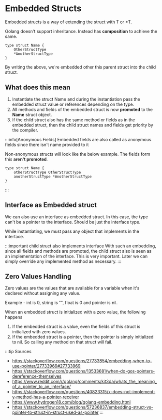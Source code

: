 # Embedded Structs

Embedded structs is a way of extending the struct with T or \*T.

Golang doesn't support inheritance. Instead has **composition** to achieve the same.

```golang
type struct Name {
    OtherStructType
    *AnotherStructType
}
```

By writing the above, we're embedded other this parent struct into the child struct.

## What does this mean

1. Instantiate the struct Name and during the instantiation pass the embedded struct value or references depending on the type.
2. All methods and fields of the embedded struct is now **promoted** to the **Name** struct object.
3. If the child struct also has the same method or fields as in the embedded struct,
   then the child struct names and fields get priority by the compiler.

:::info[Anonymous Fields]
Embedded fields are also called as anonymous fields since there isn't name provided to it

Non-anonymous structs will look like the below example. The fields form this **aren't promoted**.

```golang
type struct Name {
    otherStructType OtherStructType
    anotherStructType *AnotherStructType
}
```

:::

## Interface as Embedded struct

We can also use an interface as embedded struct.
In this case, the type can't be a pointer to the interface. Should be just the interface type.

While instantiating, we must pass any object that implements in the interface.

:::important child struct also implements interface
With such an embedding, since all fields and methods are promoted, the child struct also is seen as an implementation of the interface.
This is very important.
Later we can simply override any implemented method as necessary.
:::

## Zero Values Handling

Zero values are the values that are available for a variable when it's declared without assigning any value.

Example - int is 0, string is "", float is 0 and pointer is nil.

When an embedded struct is initialized with a zero value, the following happens

1. If the embedded struct is a value, even the fields of this struct is initialized with zero values.
2. If the embedded struct is a pointer, then the pointer is simply initialized to nil. So calling any method on that struct will fail.

:::tip Sources

-   https://stackoverflow.com/questions/27733854/embedding-when-to-use-pointer/27733969#27733969
-   https://stackoverflow.com/questions/13533681/when-do-gos-pointers-dereference-themselves
-   https://www.reddit.com/r/golang/comments/kit3da/whats_the_meaning_of_a_pointer_to_an_interface/
-   https://stackoverflow.com/questions/40823315/x-does-not-implement-y-method-has-a-pointer-receiver
-   https://www.hydrogen18.com/blog/golang-embedding.html
-   https://stackoverflow.com/questions/57236837/embedding-struct-vs-pointer-to-struct-in-struct-used-as-pointer
    :::
